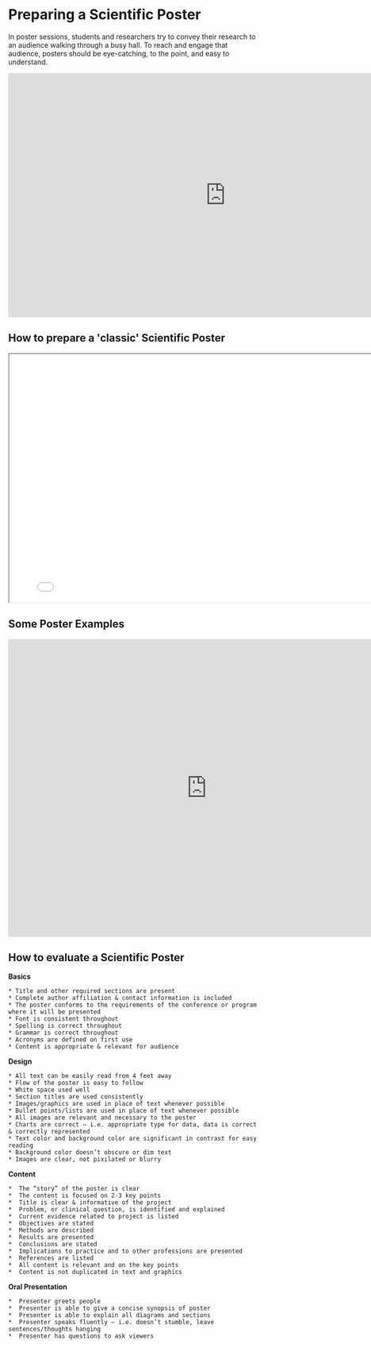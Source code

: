 # Preparing a Scientific Poster

In poster sessions, students and researchers try to convey their research to an audience walking through a busy hall. To reach and engage that audience, posters should be eye-catching, to the point, and easy to understand. 

<iframe width="875" height="492" src="https://www.youtube.com/embed/1RwJbhkCA58" title="YouTube video player" frameborder="0" allow="accelerometer; autoplay; clipboard-write; encrypted-media; gyroscope; picture-in-picture" allowfullscreen></iframe>

## How to prepare a 'classic' Scientific Poster

<iframe width="800" height="500" src="../../content/HowToPrepareAScientificPoster.pdf"></iframe>

## Some Poster Examples 
<iframe src="https://postersmysell.psych.hms.harvard.edu/" frameborder="0.1" width="800" height="600"></iframe>

## How to evaluate a Scientific Poster

**Basics**
```{toggle}
* Title and other required sections are present
* Complete author affiliation & contact information is included
* The poster conforms to the requirements of the conference or program where it will be presented
* Font is consistent throughout
* Spelling is correct throughout
* Grammar is correct throughout
* Acronyms are defined on first use
* Content is appropriate & relevant for audience
```

**Design**
```{toggle}
* All text can be easily read from 4 feet away
* Flow of the poster is easy to follow
* White space used well
* Section titles are used consistently
* Images/graphics are used in place of text whenever possible
* Bullet points/lists are used in place of text whenever possible
* All images are relevant and necessary to the poster
* Charts are correct – i.e. appropriate type for data, data is correct & correctly represented
* Text color and background color are significant in contrast for easy reading
* Background color doesn’t obscure or dim text
* Images are clear, not pixilated or blurry
```

**Content**
```{toggle}
*  The “story” of the poster is clear
*  The content is focused on 2-3 key points
*  Title is clear & informative of the project
*  Problem, or clinical question, is identified and explained
*  Current evidence related to project is listed
*  Objectives are stated
*  Methods are described
*  Results are presented
*  Conclusions are stated
*  Implications to practice and to other professions are presented
*  References are listed
*  All content is relevant and on the key points
*  Content is not duplicated in text and graphics
```

**Oral Presentation**
```{toggle}
*  Presenter greets people
*  Presenter is able to give a concise synopsis of poster
*  Presenter is able to explain all diagrams and sections
*  Presenter speaks fluently – i.e. doesn’t stumble, leave sentences/thoughts hanging
*  Presenter has questions to ask viewers
```



